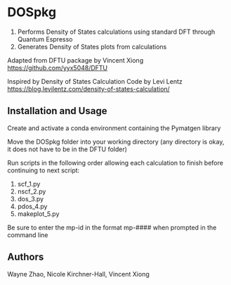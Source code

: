 
# DOSpkg

1. Performs Density of States calculations using standard DFT through Quantum Espresso
2. Generates Density of States plots from calculations

Adapted from DFTU package by Vincent Xiong
https://github.com/yyx5048/DFTU

Inspired by Density of States Calculation Code by Levi Lentz
https://blog.levilentz.com/density-of-states-calculation/


## Installation and Usage
Create and activate a conda environment containing the Pymatgen library

Move the DOSpkg folder into your working directory (any directory is okay, it does not have to be in the DFTU folder)

Run scripts in the following order allowing each calculation to finish before continuing to next script:

1. scf_1.py
2. nscf_2.py
3. dos_3.py
4. pdos_4.py
5. makeplot_5.py

Be sure to enter the mp-id in the format mp-#### when prompted in the command line

## Authors
Wayne Zhao, Nicole Kirchner-Hall, Vincent Xiong
